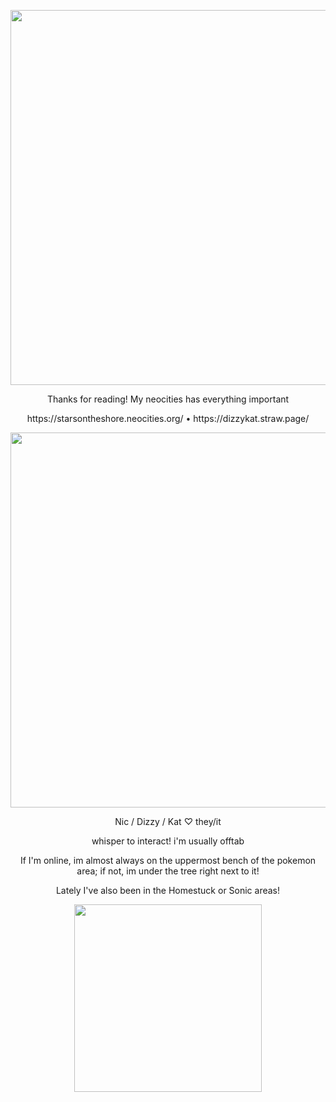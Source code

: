 <p align="center"> <img width="600" src="https://64.media.tumblr.com/584a851f049327db7a1286dc9bfe32e8/4c240f87beecd706-19/s1280x1920/717fd06574812fafd5a9b687eb6e6d8317dbfae7.png"> </p>
<p align="center"> Thanks for reading! My neocities has everything important </p>
<p align="center"> https://starsontheshore.neocities.org/ • https://dizzykat.straw.page/ </p>
<p align="center"> <img width="600" src="https://64.media.tumblr.com/f0e725e1f06c7ee67514e0a789ead7ca/cb7d539e66f4e955-ae/s1280x1920/6f249e5c439b60f7f1c4b959e89ca41d74ed365f.gif"> </p>
<p align="center"> Nic / Dizzy / Kat ♡ they/it </p>
<p align="center"> whisper to interact! i'm usually offtab </p>
<p align="center"> If I'm online, im almost always on the uppermost bench of the pokemon area; if not, im under the tree right next to it! </p>
<p align="center"> Lately I've also been in the Homestuck or Sonic areas! </p>
<p align="center"> <img width="300" src="https://64.media.tumblr.com/91848d57a19ccc2b3c62d0f4e455b2bb/083a6afad984d496-8b/s1280x1920/ea1b54a7f89cae3b030e1b839a8cd0092ef433c1.gif"> </p>

